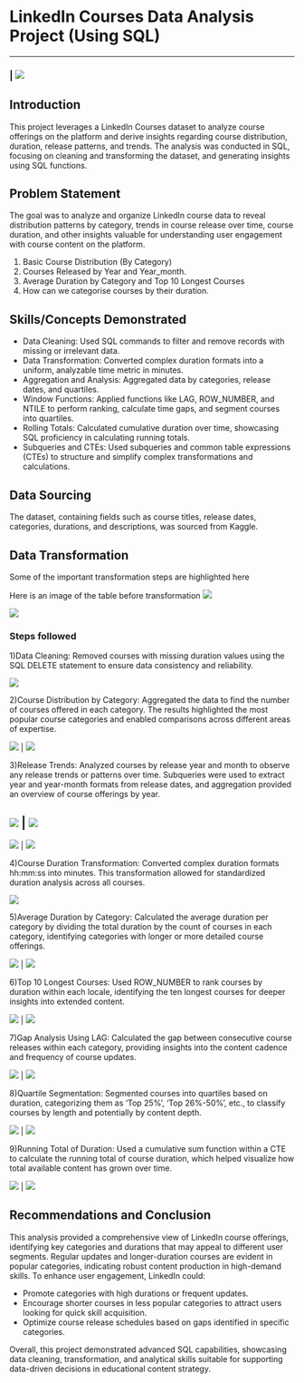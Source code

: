 # LinkedIn Courses Data Analysis Project (Using SQL) 
----
### | ![](LinkedIn_logo_initials.png)

## Introduction

This project leverages a LinkedIn Courses dataset to analyze course offerings on the platform and derive insights regarding course distribution, duration, release patterns, and trends. The analysis was conducted in SQL, focusing on cleaning and transforming the dataset, and generating insights using SQL functions.

## Problem Statement

The goal was to analyze and organize LinkedIn course data to reveal distribution patterns by category, trends in course release over time, course duration, and other insights valuable for understanding user engagement with course content on the platform.

1. Basic Course Distribution (By Category)
2. Courses Released by Year and Year_month.
3. Average Duration by Category and Top 10 Longest Courses
4. How can we categorise courses by their duration.

## Skills/Concepts Demonstrated

- Data Cleaning: Used SQL commands to filter and remove records with missing or irrelevant data.
- Data Transformation: Converted complex duration formats into a uniform, analyzable time metric in minutes.
- Aggregation and Analysis: Aggregated data by categories, release dates, and quartiles.
- Window Functions: Applied functions like LAG, ROW_NUMBER, and NTILE to perform ranking, calculate time gaps, and segment courses into quartiles.
- Rolling Totals: Calculated cumulative duration over time, showcasing SQL proficiency in calculating running totals.
- Subqueries and CTEs: Used subqueries and common table expressions (CTEs) to structure and simplify complex transformations and calculations.

## Data Sourcing

The dataset, containing fields such as course titles, release dates, categories, durations, and descriptions, was sourced from Kaggle. 

## Data Transformation

Some of the important transformation steps are highlighted here

Here is an image of the table before transformation
![](Capture_all1.PNG)

![](Capture_all2.PNG)

### Steps followed 

1)Data Cleaning: Removed courses with missing duration values using the SQL DELETE statement to ensure data consistency and reliability.

![](Capture_step1_delete.PNG)

2)Course Distribution by Category: Aggregated the data to find the number of courses offered in each category. The results highlighted the most popular course categories and enabled comparisons across different areas of expertise.

![](Capture_step_2i.PNG) | ![](Capture_step_2ii.PNG)

3)Release Trends: Analyzed courses by release year and month to observe any release trends or patterns over time. Subqueries were used to extract year and year-month formats from release dates, and aggregation provided an overview of course offerings by year.

![](Capture_course_release_by_year_and_month.PNG) | ![](Capture_course_release_by_year_result.PNG)
----------------------
![](Capture_course_release_by_year_and_month_emphasis_on_month.PNG) | ![](Capture_course_release_by_month_result.PNG)

4)Course Duration Transformation: Converted complex duration formats hh:mm:ss into minutes. This transformation allowed for standardized duration analysis across all courses.

![](Capture_hhmmss_transformation.PNG)

5)Average Duration by Category: Calculated the average duration per category by dividing the total duration by the count of courses in each category, identifying categories with longer or more detailed course offerings.

![](Capture_average_duration_calc.PNG) | ![](Capture_average_duration_result.PNG)

6)Top 10 Longest Courses: Used ROW_NUMBER to rank courses by duration within each locale, identifying the ten longest courses for deeper insights into extended content.

![](Capture_top_ten_courses_sql.PNG) | ![](Capture_top_ten_courses_result.PNG)

7)Gap Analysis Using LAG: Calculated the gap between consecutive course releases within each category, providing insights into the content cadence and frequency of course updates.

![](Capture7sql.PNG) | ![](Capture7result.PNG)

8)Quartile Segmentation: Segmented courses into quartiles based on duration, categorizing them as ‘Top 25%’, ‘Top 26%-50%’, etc., to classify courses by length and potentially by content depth.

![](Capture_8_sql.PNG) | ![](Capture8result.PNG)

9)Running Total of Duration: Used a cumulative sum function within a CTE to calculate the running total of course duration, which helped visualize how total available content has grown over time.

![](Capture_9_sql.PNG) | ![](Capture_9_result.PNG)

## Recommendations and Conclusion
This analysis provided a comprehensive view of LinkedIn course offerings, identifying key categories and durations that may appeal to different user segments. Regular updates and longer-duration courses are evident in popular categories, indicating robust content production in high-demand skills. 
To enhance user engagement, LinkedIn could:

- Promote categories with high durations or frequent updates.
- Encourage shorter courses in less popular categories to attract users looking for quick skill acquisition.
- Optimize course release schedules based on gaps identified in specific categories.

Overall, this project demonstrated advanced SQL capabilities, showcasing data cleaning, transformation, and analytical skills suitable for supporting data-driven decisions in educational content strategy.
